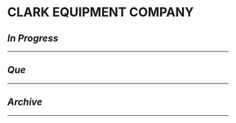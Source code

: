 # CLARK EQUIPMENT COMPANY

## *In Progress*

--------------------

## *Que*

-----------------------------------
## *Archive*

-----------------------------------
